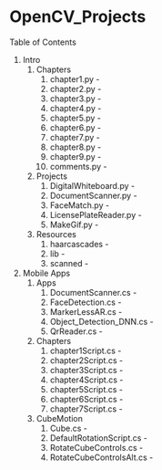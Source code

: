 # OpenCV_Projects

Table of Contents
1. Intro
   1. Chapters
      1. chapter1.py -
      2. chapter2.py -
      3. chapter3.py -
      4. chapter4.py -
      5. chapter5.py -
      6. chapter6.py -
      7. chapter7.py -
      8. chapter8.py -
      9. chapter9.py -
      10. comments.py -
   2. Projects
      1. DigitalWhiteboard.py -
      2. DocumentScanner.py -
      3. FaceMatch.py -
      4. LicensePlateReader.py -
      5. MakeGif.py -
   3. Resources
      1. haarcascades -
      2. lib -
      3. scanned -
2. Mobile Apps
   1. Apps
      1. DocumentScanner.cs -
      2. FaceDetection.cs -
      3. MarkerLessAR.cs -
      4. Object_Detection_DNN.cs -
      5. QrReader.cs -
   2. Chapters
      1. chapter1Script.cs -
      2. chapter2Script.cs -
      3. chapter3Script.cs -
      4. chapter4Script.cs -
      5. chapter5Script.cs -
      6. chapter6Script.cs -
      7. chapter7Script.cs -
   3. CubeMotion
      1. Cube.cs -
      2. DefaultRotationScript.cs -
      3. RotateCubeControls.cs -
      4. RotateCubeControlsAlt.cs -
